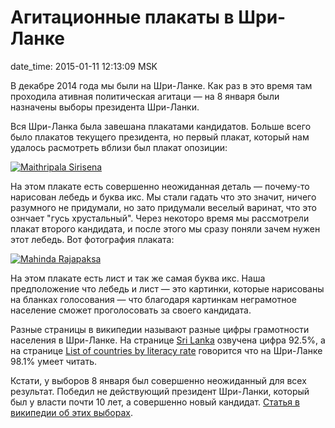 # Агитационные плакаты в Шри-Ланке

date_time: 2015-01-11 12:13:09 MSK

В декабре 2014 года мы были на Шри-Ланке. Как раз в это время там проходила
ативная политическая агитаци — на 8 января были назначены выборы президента
Шри-Ланки.

Вся Шри-Ланка была завешана плакатами кандидатов. Больше всего было плакатов
текущего президента, но первый плакат, который нам удалось расмотреть вблизи
был плакат опозиции:

[![Maithripala Sirisena][1_small]][1_big]

На этом плакате есть совершенно неожиданная деталь — почему-то нарисован
лебедь и буква икс. Мы стали гадать что это значит, ничего разумного не
придумали, но зато придумали веселый варинат, что это ознчает "гусь
хрустальный". Через некоторо время мы рассмотрели плакат второго кандидата,
и после этого мы сразу поняли зачем нужен этот лебедь. Вот фотография
плаката:

[![Mahinda Rajapaksa][2_small]][2_big]

На этом плакате есть лист и так же самая буква икс. Наша предположение что
лебедь и лист — это картинки, которые нарисованы на бланках голосования —
что благодаря картинкам неграмотное население сможет проголосовать за своего
кандидата.

Разные страницы в википедии называют разные цифры грамотности населения в
Шри-Ланке. На странице [Sri Lanka](http://en.wikipedia.org/wiki/Sri_Lanka#Education)
озвучена цифра 92.5%, а на странице [List of countries by literacy rate](http://en.wikipedia.org/wiki/List_of_countries_by_literacy_rate)
говорится что на Шри-Ланке 98.1% умеет читать.

Кстати, у выборов 8 января был совершенно неожиданный для всех результат.
Победил не действующий президент Шри-Ланки, который был у власти почти 10
лет, а совершенно новый кандидат. [Статья в википедии об этих выборах](http://en.wikipedia.org/wiki/Sri_Lankan_presidential_election,_2015).

 [1_big]: https://upload.bessarabov.ru/bessarabov/J65Q0z-jTmx-UYLRn9g2RJuA9eQ.jpg
 [1_small]: https://upload.bessarabov.ru/bessarabov/N57c4C8RGBYl0MyuKvIfM1UOVTM.jpg
 [2_big]: https://upload.bessarabov.ru/bessarabov/Ke0frSWwoSziBGlAzi-PlmOvA3g.jpg
 [2_small]: https://upload.bessarabov.ru/bessarabov/KBKTUfa9yjHiaA4ICAYL4NOdtqU.jpg
